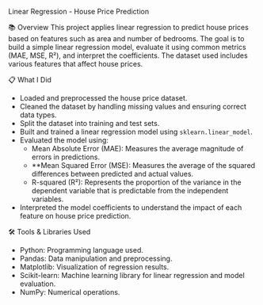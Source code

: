 Linear Regression - House Price Prediction

📚 Overview
This project applies linear regression to predict house prices based on features such as area and number of bedrooms. The goal is to build a simple linear regression model, evaluate it using common metrics (MAE, MSE, R²), and interpret the coefficients. The dataset used includes various features that affect house prices.

📋 What I Did
- Loaded and preprocessed the house price dataset.
- Cleaned the dataset by handling missing values and ensuring correct data types.
- Split the dataset into training and test sets.
- Built and trained a linear regression model using `sklearn.linear_model`.
- Evaluated the model using:
  - Mean Absolute Error (MAE): Measures the average magnitude of errors in predictions.
  - **Mean Squared Error (MSE): Measures the average of the squared differences between predicted and actual values.
  - R-squared (R²): Represents the proportion of the variance in the dependent variable that is predictable from the independent variables.
- Interpreted the model coefficients to understand the impact of each feature on house price prediction.

🛠️ Tools & Libraries Used
- Python: Programming language used.
- Pandas: Data manipulation and preprocessing.
- Matplotlib: Visualization of regression results.
- Scikit-learn: Machine learning library for linear regression and model evaluation.
- NumPy: Numerical operations.


